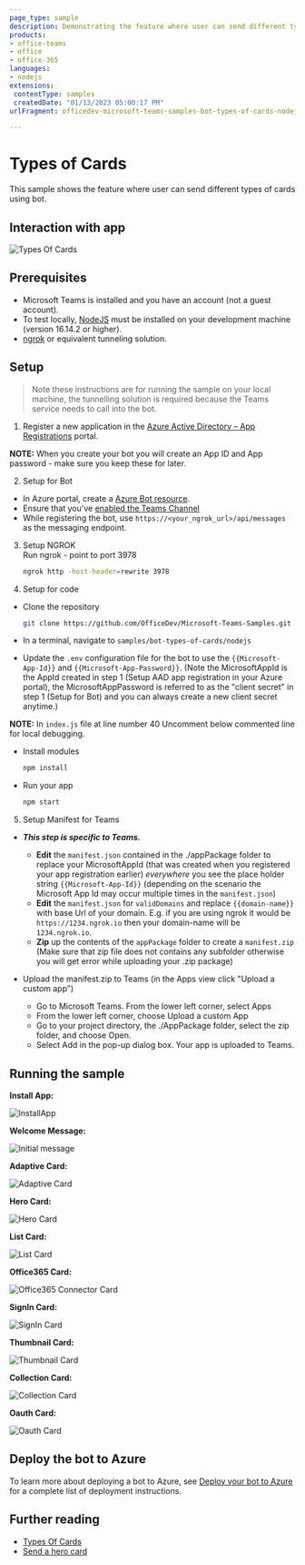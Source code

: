 ```yaml
---
page_type: sample
description: Demonstrating the feature where user can send different types of cards using bot.
products:
- office-teams
- office
- office-365
languages:
- nodejs
extensions:
 contentType: samples
 createdDate: "01/13/2023 05:00:17 PM"
urlFragment: officedev-microsoft-teams-samples-bot-types-of-cards-nodejs

---
```

# Types of Cards

This sample shows the feature where user can send different types of cards using bot.

## Interaction with app

![Types Of Cards](Images/TypesOfCards.gif)

## Prerequisites

-  Microsoft Teams is installed and you have an account (not a guest account).
-  To test locally, [NodeJS](https://nodejs.org/en/download/) must be installed on your development machine (version 16.14.2  or higher).
-  [ngrok](https://ngrok.com/) or equivalent tunneling solution.

## Setup

> Note these instructions are for running the sample on your local machine, the tunnelling solution is required because
> the Teams service needs to call into the bot.

1. Register a new application in the [Azure Active Directory – App Registrations](https://go.microsoft.com/fwlink/?linkid=2083908) portal.

**NOTE:** When you create your bot you will create an App ID and App password - make sure you keep these for later.

2. Setup for Bot
- In Azure portal, create a [Azure Bot resource](https://docs.microsoft.com/en-us/azure/bot-service/bot-builder-authentication?view=azure-bot-service-4.0&tabs=csharp%2Caadv2).
- Ensure that you've [enabled the Teams Channel](https://docs.microsoft.com/en-us/azure/bot-service/channel-connect-teams?view=azure-bot-service-4.0)
- While registering the bot, use `https://<your_ngrok_url>/api/messages` as the messaging endpoint.

3. Setup NGROK  
Run ngrok - point to port 3978

    ```bash
    ngrok http -host-header=rewrite 3978
    ```

4. Setup for code  
  - Clone the repository

    ```bash
    git clone https://github.com/OfficeDev/Microsoft-Teams-Samples.git
    ```

  - In a terminal, navigate to `samples/bot-types-of-cards/nodejs`

  - Update the `.env` configuration file for the bot to use the `{{Microsoft-App-Id}}` and `{{Microsoft-App-Password}}`.  (Note the MicrosoftAppId is the AppId created in step 1 (Setup AAD app registration in your Azure portal), the MicrosoftAppPassword is referred to as the "client secret" in step 1 (Setup for Bot) and you can always create a new client secret anytime.)

  **NOTE:** In `index.js` file at line number 40 Uncomment below commented line for local debugging.

  - Install modules

    ```bash
    npm install
    ```

  - Run your app

    ```bash
    npm start
    ```

5. Setup Manifest for Teams
- __*This step is specific to Teams.*__
    - **Edit** the `manifest.json` contained in the ./appPackage folder to replace your MicrosoftAppId (that was created when you registered your app registration earlier) *everywhere* you see the place holder string `{{Microsoft-App-Id}}` (depending on the scenario the Microsoft App Id may occur multiple times in the `manifest.json`)
    - **Edit** the `manifest.json` for `validDomains` and replace `{{domain-name}}` with base Url of your domain. E.g. if you are using ngrok it would be `https://1234.ngrok.io` then your domain-name will be `1234.ngrok.io`.
    - **Zip** up the contents of the `appPackage` folder to create a `manifest.zip` (Make sure that zip file does not contains any subfolder otherwise you will get error while uploading your .zip package)

- Upload the manifest.zip to Teams (in the Apps view click "Upload a custom app")
   - Go to Microsoft Teams. From the lower left corner, select Apps
   - From the lower left corner, choose Upload a custom App
   - Go to your project directory, the ./AppPackage folder, select the zip folder, and choose Open.
   - Select Add in the pop-up dialog box. Your app is uploaded to Teams.


## Running the sample

**Install App:**

![InstallApp](Images/1.AddApp.png)

**Welcome Message:**

![Initial message](Images/1.Welcome.png)

**Adaptive Card:**

![Adaptive Card](Images/2.AdaptiveCard.png)

**Hero Card:**

![Hero Card](Images/3.HeroCard.png)

**List Card:**

![List Card](Images/4.ListCard.png)

**Office365 Card:**

![Office365 Connector Card](Images/5.Office365ConnectorCard.png)

**SignIn Card:**

![SignIn Card](Images/6.SignIncard.png)

**Thumbnail Card:**

![Thumbnail Card](Images/7.ThumbnailCard.png)

**Collection Card:**

![Collection Card](Images/8.CollectionCard.png)

**Oauth Card:**

![Oauth Card](Images/9.OathCard.png)

## Deploy the bot to Azure

To learn more about deploying a bot to Azure, see [Deploy your bot to Azure](https://aka.ms/azuredeployment) for a complete list of deployment instructions.

## Further reading
- [Types Of Cards](https://learn.microsoft.com/en-us/microsoftteams/platform/task-modules-and-cards/cards/cards-reference#thumbnail-card)
- [Send a hero card](https://learn.microsoft.com/en-us/azure/bot-service/bot-builder-howto-add-media-attachments?view=azure-bot-service-4.0&tabs=javascript#send-a-hero-card&preserve-view=true)
